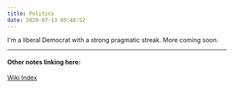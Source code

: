 ```yaml
---
title: Politics
date: 2020-07-13 05:48:52
---
```



I'm a liberal Democrat with a strong pragmatic streak. More coming soon.

---
#### Other notes linking here:

[Wiki Index](/index/)
